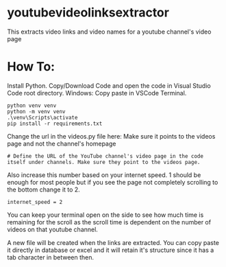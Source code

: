 # youtubevideolinksextractor
This extracts video links and video names for a youtube channel's video page

# How To:
Install Python.
Copy/Download Code and open the code in Visual Studio Code root directory.
Windows: Copy paste in VSCode Terminal. 
```
python venv venv
python -m venv venv
.\venv\Scripts\activate
pip install -r requirements.txt
```

Change the url in the videos.py file here: Make sure it points to the videos page and not the channel's homepage
```
# Define the URL of the YouTube channel's video page in the code itself under channels. Make sure they point to the videos page.

```
Also increase this number based on your internet speed. 1 should be enough for most people but if you see the page not completely scrolling to the bottom change it to 2.
```
internet_speed = 2
```

You can keep your terminal open on the side to see how much time is remaining for the scroll as the scroll time is dependent on the number of videos on that youtube channel.


A new file will be created when the links are extracted. You can copy paste it directly in database or excel and it will retain it's structure since it has a tab character in between then.